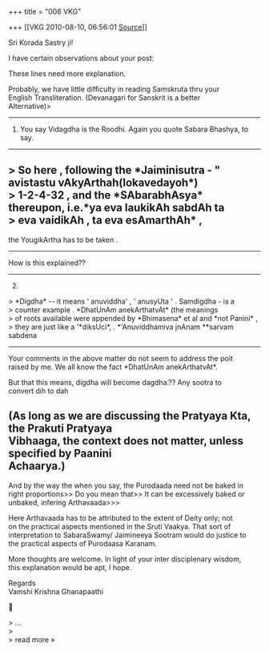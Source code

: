+++
title = "006 VKG"

+++
[[VKG	2010-08-10, 06:56:01 [Source](https://groups.google.com/g/bvparishat/c/SEnP0DA8MrU)]]



Sri Korada Sastry ji!

I have certain observations about your post:

These lines need more explanation.

Probably, we have little difficulty in reading Samskruta thru your  
English Transliteration. (Devanagari for Sanskrit is a better  
Alternative)>

---------  
1. You say Vidagdha is the Roodhi. Again you quote Sabara Bhashya, to  
say.  
--------------  
\> So here , following the \*Jaiminisutra - " avistastu vAkyArthah(lokavedayoh\*)  
\> 1-2-4-32 , and the \*SAbarabhAsya\* thereupon, i.e.\*ya eva laukikAh sabdAh ta  
\> eva vaidikAh , ta eva esAmarthAh\* ,  
------

  
the YougikArtha has to be taken .  

----------  
How is this explained??

----------------  
2.  
\> \*Digdha\* -- it means ' anuviddha' , ' anusyUta ' . Samdigdha - is a  
\> counter example . \*DhatUnAm anekArthatvAt\* (the meanings  
\> of roots available were appended by \*Bhimasena\* et al and \*not Panini\* ,  
\> they are just like a '\*diksUci\*, . \*'Anuviddhamiva jnAnam \*\*sarvam sabdena

--------

Your comments in the above matter do not seem to address the poit  
raised by me. We all know the fact \*DhatUnAm anekArthatvAt\*.

But that this means, digdha will become dagdha.?? Any sootra to  
convert dih to dah

(As long as we are discussing the Pratyaya Kta, the Prakuti Pratyaya  
Vibhaaga, the context does not matter, unless specified by Paanini  
Achaarya.)  
--  
And by the way the when you say, the Purodaada need not be baked in  
right proportions>\> Do you mean that>\> It can be excessively baked or  
unbaked, infering Arthavaada>\>\>

Here Arthavaada has to be attributed to the extent of Deity only; not  
on the practical aspects mentioned in the Sruti Vaakya. That sort of  
interpretation to SabaraSwamy/ Jaimineeya Sootram would do justice to  
the practical aspects of Purodaasa Karanam.

More thoughts are welcome. In light of your inter disciplenary wisdom,  
this explanation would be apt, I hope.

Regards  
Vamshi Krishna Ghanapaathi



\> ...  
\>  
\> read more »

